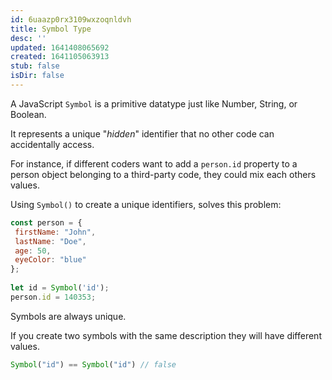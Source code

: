 ```yaml
---
id: 6uaazp0rx3109wxzoqnldvh
title: Symbol Type
desc: ''
updated: 1641408065692
created: 1641105063913
stub: false
isDir: false
---
```



A JavaScript `Symbol` is a primitive datatype just like Number, String, or Boolean.

It represents a unique "_hidden_" identifier that no other code can accidentally access.

For instance, if different coders want to add a `person.id` property to a person object belonging to a third-party code, they could mix each others values.

Using `Symbol()` to create a unique identifiers, solves this problem:

```js
const person = {  
 firstName: "John",  
 lastName: "Doe",  
 age: 50,  
 eyeColor: "blue"  
};  
  
let id = Symbol('id');  
person.id = 140353;
```

Symbols are always unique.

If you create two symbols with the same description they will have different values.

```js
Symbol("id") == Symbol("id") // false
```
